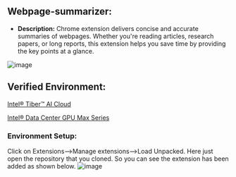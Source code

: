 ## Webpage-summarizer:
- **Description:** 
Chrome extension delivers concise and accurate summaries of webpages. Whether you're reading articles, research papers, or long reports, this extension helps you save time by providing the key points at a glance.

![image](https://github.com/user-attachments/assets/9cf670a2-8ca8-407b-b972-7babb28324c9)

## Verified Environment:
[Intel® Tiber™ AI Cloud](https://www.intel.com/content/www/us/en/developer/tools/devcloud/services.html)

[Intel® Data Center GPU Max Series](https://www.intel.com/content/www/us/en/products/details/discrete-gpus/data-center-gpu/max-series.html)

### Environment Setup:
Click on Extensions-->Manage extensions-->Load Unpacked.
Here just open the repository that you cloned. So you can see the extension has been added as shown below.
![image](https://github.com/user-attachments/assets/11d4c239-5b79-4610-994a-541ed64f6728)




